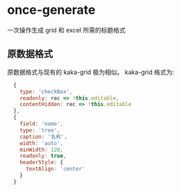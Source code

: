 # once-generate

一次操作生成 grid 和 excel 所需的标题格式

## 原数据格式

原数据格式与现有的 kaka-grid 极为相似。
kaka-grid 格式为:


```javascript
  {
    type: 'checkBox',
    readonly: rec => !this.editable,
    contentHidden: rec => !this.editable
  },
  {
    field: 'name',
    type: 'tree',
    caption: '名称',
    width: 'auto',
    minWidth: 120,
    readonly: true,
    headerStyle: {
      textAlign: 'center'
    }
  }
```
